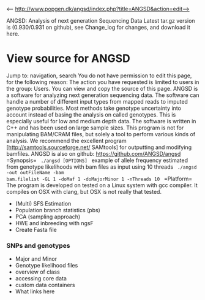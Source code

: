 <-- http://www.popgen.dk/angsd/index.php?title=ANGSD&action=edit-->

ANGSD: Analysis of next generation Sequencing Data
Latest tar.gz version is (0.930/0.931 on github), see Change_log for changes, and download it  here.
# View source for ANGSD
Jump to: navigation, search
You do not have permission to edit this page, for the following reason:
The action you have requested is limited to users in the group: Users.
You can view and copy the source of this page.
ANGSD is a software for analyzing next generation sequencing data. The software can handle a number of different input types from mapped reads to imputed genotype probabilities. Most methods take genotype uncertainty into account instead of basing the analysis on called genotypes. This is especially useful for low and medium depth data. The software is written in C++ and has been used on large sample sizes. This program is not for manipulating BAM/CRAM files, but solely a tool to perform various kinds of analysis. We recommend the excellent program [http://samtools.sourceforge.net/ SAMtools] for outputting and modifying bamfiles. ANGSD is also on github: https://github.com/ANGSD/angsd <!-- ** ==Overview of input and intermediary data== The input and intermediary data structures of angsd. <classdiagram type="dir:LR"> [sequence data]->[genotype;likelihoods] [genotype;likelihoods]->[genotype;probabilities] [sequence files|bam files;SOAP files{bg:orange}]->[sequence data] [glf files|glfv3;soapSNP{bg:orange}]->[genotype;likelihoods] [genotype prob|beagle output{bg:orange}]->[genotype;probabilities] </classdiagram> ==Analysis from sequencing data== <classdiagram> // [input|bam files;SOAP files{bg:orange}]->[sequence data] [sequence data]->[output|summary stats;phat estimates;error estimates{bg:blue}] </classdiagram> ==Analysis from genotype likelihoods== <classdiagram> //[input data|glf files{bg:orange}]->[genotype;likelihoods] [genotype;likelihoods]->[output|glf files;beagle files;MAF estimates;MAF associations;SNP Calling;realSFS;error estimates;Inbreeding{bg:blue}] </classdiagram> ==Analysis from genotype probabilities== <classdiagram> //[input data|beagle output{bg:orange}]->[genotype;probabilities] [genotype;probabilities]->[output|genotype calling;MAF estimates;associations;SFS{bg:blue}] </classdiagram> \--> =Synopsis= <code lang=sh> ./angsd [OPTIONS] </code> example of allele frequency estimated from genotype likelihoods with bam files as input using 10 threads <code lang=sh> ./angsd -out outFileName -bam bam.filelist -GL 1 -doMaf 1 -doMajorMinor 1 -nThreads 10 </code> =Platform= The program is developed on tested on a Linux system with gcc compiler. It compiles on OSX with clang, but OSX is not really that tested.
* (Multi) SFS Estimation
* Population branch statistics (pbs)
* PCA (sampling approach)
* HWE and inbreeding with ngsF
* Create Fasta file
### SNPs and genotypes
* Major and Minor
* Genotype likelihood files
* overview of class
* accessing core data
* custom data containers
* What links here